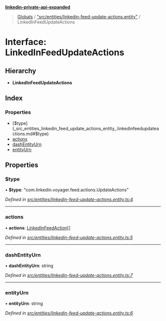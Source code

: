 **[linkedin-private-api-expanded](../README.md)**

> [Globals](../globals.md) / ["src/entities/linkedin-feed-update-actions.entity"](../modules/_src_entities_linkedin_feed_update_actions_entity_.md) / LinkedInFeedUpdateActions

# Interface: LinkedInFeedUpdateActions

## Hierarchy

* **LinkedInFeedUpdateActions**

## Index

### Properties

* [$type](_src_entities_linkedin_feed_update_actions_entity_.linkedinfeedupdateactions.md#$type)
* [actions](_src_entities_linkedin_feed_update_actions_entity_.linkedinfeedupdateactions.md#actions)
* [dashEntityUrn](_src_entities_linkedin_feed_update_actions_entity_.linkedinfeedupdateactions.md#dashentityurn)
* [entityUrn](_src_entities_linkedin_feed_update_actions_entity_.linkedinfeedupdateactions.md#entityurn)

## Properties

### $type

•  **$type**: \"com.linkedin.voyager.feed.actions.UpdateActions\"

*Defined in [src/entities/linkedin-feed-update-actions.entity.ts:4](https://github.com/khanhtranngoccva/linkedin-private-api/blob/e33dfd5/src/entities/linkedin-feed-update-actions.entity.ts#L4)*

___

### actions

•  **actions**: [LinkedInFeedAction](_src_entities_linkedin_feed_action_entity_.linkedinfeedaction.md)[]

*Defined in [src/entities/linkedin-feed-update-actions.entity.ts:5](https://github.com/khanhtranngoccva/linkedin-private-api/blob/e33dfd5/src/entities/linkedin-feed-update-actions.entity.ts#L5)*

___

### dashEntityUrn

•  **dashEntityUrn**: string

*Defined in [src/entities/linkedin-feed-update-actions.entity.ts:7](https://github.com/khanhtranngoccva/linkedin-private-api/blob/e33dfd5/src/entities/linkedin-feed-update-actions.entity.ts#L7)*

___

### entityUrn

•  **entityUrn**: string

*Defined in [src/entities/linkedin-feed-update-actions.entity.ts:6](https://github.com/khanhtranngoccva/linkedin-private-api/blob/e33dfd5/src/entities/linkedin-feed-update-actions.entity.ts#L6)*
